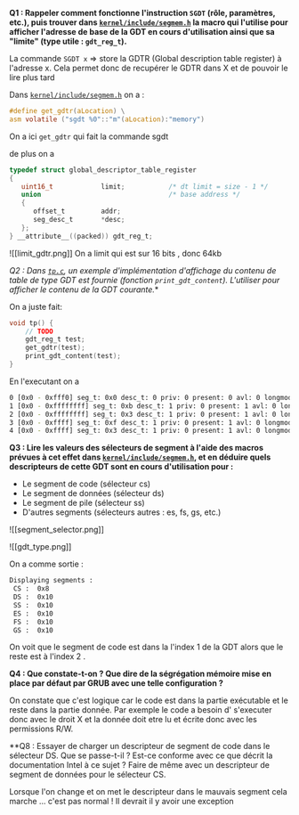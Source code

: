 

**Q1 : Rappeler comment fonctionne l'instruction `SGDT` (rôle, paramètres, etc.), puis trouver dans [`kernel/include/segmem.h`](https://file+.vscode-resource.vscode-cdn.net/home/leandro/Documents/TLS-SEC/TLS-SEC/OS/cadenOS/kernel/include/segmem.h) la macro qui l'utilise pour afficher l'adresse de base de la GDT en cours d'utilisation ainsi que sa "limite" (type utile : `gdt_reg_t`).**


La commande `SGDT x` => store la GDTR (Global description table register) à l'adresse x. Cela permet donc de recupérer le GDTR dans X  et de pouvoir le lire plus tard

Dans  [`kernel/include/segmem.h`](https://file+.vscode-resource.vscode-cdn.net/home/leandro/Documents/TLS-SEC/TLS-SEC/OS/cadenOS/kernel/include/segmem.h) on a : 

```c
#define get_gdtr(aLocation) \
asm volatile ("sgdt %0"::"m"(aLocation):"memory")
```

On  a ici `get_gdtr` qui fait la commande sgdt

de plus on a 
```c
typedef struct global_descriptor_table_register
{
   uint16_t            limit;           /* dt limit = size - 1 */ 
   union                                /* base address */       
   {
      offset_t         addr;                                     
      seg_desc_t       *desc;                                    
   };
} __attribute__((packed)) gdt_reg_t;
```

![[limit_gdtr.png]]
On a limit qui est  sur 16 bits ,  donc 64kb

**Q2* : Dans [`tp.c`](https://file+.vscode-resource.vscode-cdn.net/home/leandro/Documents/TLS-SEC/TLS-SEC/OS/cadenOS/tp1/tp.c), un exemple d'implémentation d'affichage du contenu de table de type GDT est fournie (fonction `print_gdt_content`). L'utiliser pour afficher le contenu de la GDT courante.**

On a juste fait: 

```c
void tp() {
    // TODO
    gdt_reg_t test;
    get_gdtr(test);
    print_gdt_content(test);
}
```


En l'executant on a 

```bash
0 [0x0 - 0xfff0] seg_t: 0x0 desc_t: 0 priv: 0 present: 0 avl: 0 longmode: 0 default: 0 gran: 0 
1 [0x0 - 0xffffffff] seg_t: 0xb desc_t: 1 priv: 0 present: 1 avl: 0 longmode: 0 default: 1 gran: 1 
2 [0x0 - 0xffffffff] seg_t: 0x3 desc_t: 1 priv: 0 present: 1 avl: 0 longmode: 0 default: 1 gran: 1 
3 [0x0 - 0xffff] seg_t: 0xf desc_t: 1 priv: 0 present: 1 avl: 0 longmode: 0 default: 0 gran: 0 
4 [0x0 - 0xffff] seg_t: 0x3 desc_t: 1 priv: 0 present: 1 avl: 0 longmode: 0 default: 0 gran: 0 
```





**Q3 : Lire les valeurs des sélecteurs de segment à l'aide des macros prévues à cet effet dans [`kernel/include/segmem.h`](https://file+.vscode-resource.vscode-cdn.net/home/leandro/Documents/TLS-SEC/TLS-SEC/OS/cadenOS/kernel/include/segmem.h), et en déduire quels descripteurs de cette GDT sont en cours d'utilisation pour :**

- Le segment de code (sélecteur cs)
- Le segment de données (sélecteur ds)
- Le segment de pile (sélecteur ss)
- D'autres segments (sélecteurs autres : es, fs, gs, etc.)

![[segment_selector.png]]

![[gdt_type.png]]


On  a comme sortie : 
```bash
Displaying segments :
 CS :  0x8
 DS :  0x10
 SS :  0x10
 ES :  0x10
 FS :  0x10
 GS :  0x10

```

On voit que le segment de code est dans la l'index 1 de la GDT alors que le reste est à l'index 2 .

**Q4 : Que constate-t-on ? Que dire de la ségrégation mémoire mise en place par défaut par GRUB avec une telle configuration ?**

On constate que c'est logique car le code est dans la partie exécutable et le reste dans la partie donnée.  Par exemple le code a besoin d' s'executer donc avec le droit X et la donnée doit etre lu et écrite donc avec les permissions R/W.


**Q8 : Essayer de charger un descripteur de segment de code dans le sélecteur
  DS. Que se passe-t-il ? Est-ce conforme avec ce que décrit la documentation
  Intel à ce sujet ? Faire de même avec un descripteur de segment de données
  pour le sélecteur CS.

Lorsque l'on change et on met le descripteur dans le mauvais segment cela marche ... c'est pas normal ! Il devrait il y avoir une exception